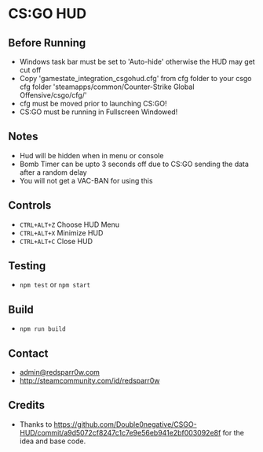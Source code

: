 # CS:GO HUD

## Before Running
* Windows task bar must be set to 'Auto-hide' otherwise the HUD may get cut off
* Copy 'gamestate_integration_csgohud.cfg' from cfg folder to your csgo cfg folder 'steamapps/common/Counter-Strike Global Offensive/csgo/cfg/'
* cfg must be moved prior to launching CS:GO!
* CS:GO must be running in Fullscreen Windowed!

## Notes
* Hud will be hidden when in menu or console
* Bomb Timer can be upto 3 seconds off due to CS:GO sending the data after a random delay
* You will not get a VAC-BAN for using this

## Controls
* `CTRL+ALT+Z` Choose HUD Menu
* `CTRL+ALT+X` Minimize HUD
* `CTRL+ALT+C` Close HUD

## Testing
* `npm test` or `npm start`

## Build
* `npm run build`

## Contact
* admin@redsparr0w.com
* http://steamcommunity.com/id/redsparr0w

## Credits
* Thanks to https://github.com/Double0negative/CSGO-HUD/commit/a9d5072cf8247c1c7e9e56eb941e2bf003092e8f for the idea and base code.